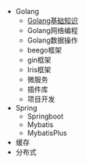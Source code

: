 * Golang
  * [Golang基础知识](/Golang/GolangBasic.md)
  * Golang网络编程
  * Golang数据操作
  * beego框架
  * gin框架
  * Iris框架
  * 微服务
  * 插件库
  * 项目开发
* Spring
  * Springboot
  * Mybatis
  * MybatisPlus
* 缓存
* 分布式
